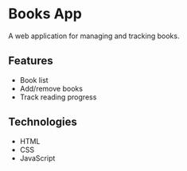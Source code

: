# Books App

A web application for managing and tracking books.

## Features
- Book list
- Add/remove books
- Track reading progress

## Technologies
- HTML
- CSS
- JavaScript

